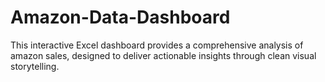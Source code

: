 # Amazon-Data-Dashboard
This interactive Excel dashboard provides a comprehensive analysis of amazon sales, designed to deliver actionable insights through clean visual storytelling.
